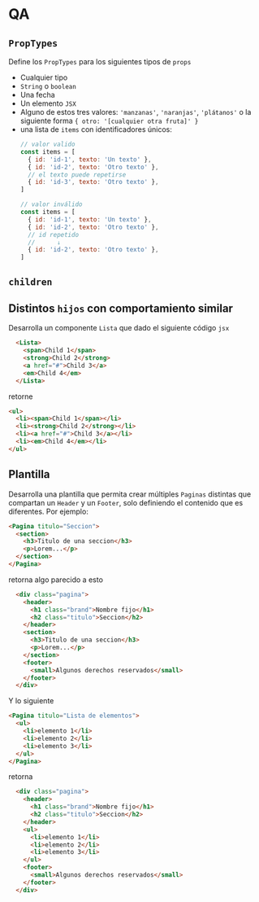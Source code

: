 # QA

## `PropTypes`
Define los `PropTypes` para los siguientes tipos de `props`

- Cualquier tipo
- `String` o `boolean`
- Una fecha
- Un elemento `JSX`
- Alguno de estos tres valores: `'manzanas'`, `'naranjas'`, `'plátanos'` o la siguiente forma `{ otro: '[cualquier otra fruta]' }`
- una lista de `items` con identificadores únicos:
  ```javascript
  // valor valido
  const items = [
    { id: 'id-1', texto: 'Un texto' },
    { id: 'id-2', texto: 'Otro texto' },
    // el texto puede repetirse
    { id: 'id-3', texto: 'Otro texto' },
  ]
  
  // valor inválido
  const items = [
    { id: 'id-1', texto: 'Un texto' },
    { id: 'id-2', texto: 'Otro texto' },
    // id repetido
    //      ↓
    { id: 'id-2', texto: 'Otro texto' },
  ]
  ```

## `children`

## Distintos `hijos` con comportamiento similar

Desarrolla un componente `Lista` que dado el siguiente código `jsx`

```html
  <Lista>
    <span>Child 1</span>
    <strong>Child 2</strong>
    <a href="#">Child 3</a>
    <em>Child 4</em>
  </Lista>
```
retorne
```html
<ul>
  <li><span>Child 1</span></li>
  <li><strong>Child 2</strong></li>
  <li><a href="#">Child 3</a></li>
  <li><em>Child 4</em></li>
</ul>
```

## Plantilla

Desarrolla una plantilla que permita crear múltiples `Paginas` distintas que compartan un `Header` y un `Footer`, solo definiendo el contenido que es diferentes. Por ejemplo:
```html
<Pagina titulo="Seccion">
  <section>
    <h3>Titulo de una seccion</h3>
    <p>Lorem...</p>
  </section>
</Pagina>
```
retorna algo parecido a esto
```html
  <div class="pagina">
    <header>
      <h1 class="brand">Nombre fijo</h1>
      <h2 class="titulo">Seccion</h2>
    </header>
    <section>
      <h3>Titulo de una seccion</h3>
      <p>Lorem...</p>
    </section>
    <footer>
      <small>Algunos derechos reservados</small>
    </footer>
  </div>
```
Y lo siguiente
```html
<Pagina titulo="Lista de elementos">
  <ul>
    <li>elemento 1</li>
    <li>elemento 2</li>
    <li>elemento 3</li>
  </ul>
</Pagina>
```
retorna
```html
  <div class="pagina">
    <header>
      <h1 class="brand">Nombre fijo</h1>
      <h2 class="titulo">Seccion</h2>
    </header>
    <ul>
      <li>elemento 1</li>
      <li>elemento 2</li>
      <li>elemento 3</li>
    </ul>
    <footer>
      <small>Algunos derechos reservados</small>
    </footer>
  </div>
```
